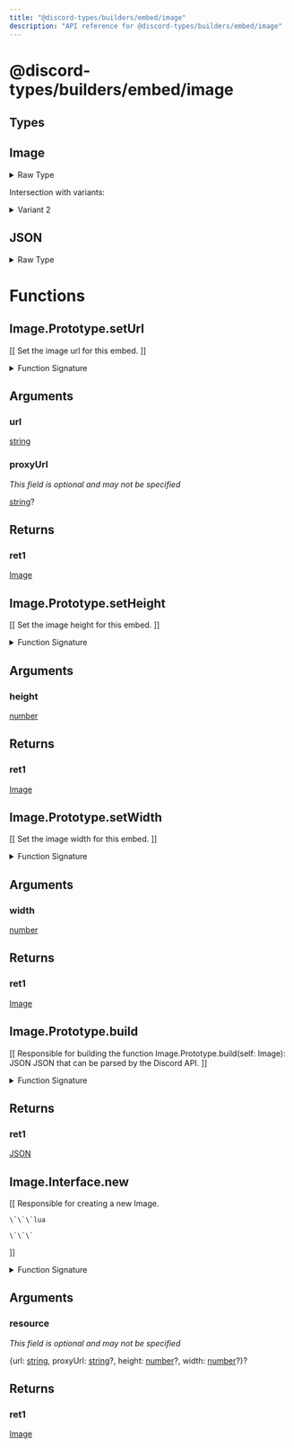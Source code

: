 ```yaml
---
title: "@discord-types/builders/embed/image"
description: "API reference for @discord-types/builders/embed/image"
---
```


<div id="@discord-types/builders/embed/image"></div>

# @discord-types/builders/embed/image

<div id="Types"></div>

## Types

<div id="Image"></div>

## Image

<details>
<summary>Raw Type</summary>

```luau
type Image = Image.Prototype, & {
	url: string,

	proxyUrl: string?,

	height: number?,

	width: number?
}
```

</details>

Intersection with variants:

<details>
<summary>Variant 2</summary>

<TypeTable
	type={{
		"url": {
			type: "[string](#string)",
			description: "",
			required: true
		},
		"proxyUrl": {
			type: "[string](#string)?",
			description: "",
			required: false
		},
		"height": {
			type: "[number](#number)?",
			description: "",
			required: false
		},
		"width": {
			type: "[number](#number)?",
			description: "",
			required: false
		},
	}}
/>
</details>

<div id="JSON"></div>

## JSON

<details>
<summary>Raw Type</summary>

```luau
type JSON = Image.Prototype.build({} :: any),
```

</details>

<div id="Functions"></div>

# Functions

<div id="Image.Prototype.setUrl"></div>

## Image.Prototype.setUrl

\[\[
	Set the image url for this embed.
\]\]

<details>
<summary>Function Signature</summary>

```luau
--[[
	Set the image url for this embed.
]]
function Image.Prototype.setUrl(self: Image, url: string, proxyUrl: string?) -> Image end
```

</details>

<div id="Arguments"></div>

## Arguments

<div id="url"></div>

### url

[string](#string)

<div id="proxyUrl"></div>

### proxyUrl

*This field is optional and may not be specified*

[string](#string)?

<div id="Returns"></div>

## Returns

<div id="ret1"></div>

### ret1

[Image](#Image)<div id="Image.Prototype.setHeight"></div>

## Image.Prototype.setHeight

\[\[
	Set the image height for this embed.
\]\]

<details>
<summary>Function Signature</summary>

```luau
--[[
	Set the image height for this embed.
]]
function Image.Prototype.setHeight(self: Image, height: number) -> Image end
```

</details>

<div id="Arguments"></div>

## Arguments

<div id="height"></div>

### height

[number](#number)

<div id="Returns"></div>

## Returns

<div id="ret1"></div>

### ret1

[Image](#Image)<div id="Image.Prototype.setWidth"></div>

## Image.Prototype.setWidth

\[\[
	Set the image width for this embed.
\]\]

<details>
<summary>Function Signature</summary>

```luau
--[[
	Set the image width for this embed.
]]
function Image.Prototype.setWidth(self: Image, width: number) -> Image end
```

</details>

<div id="Arguments"></div>

## Arguments

<div id="width"></div>

### width

[number](#number)

<div id="Returns"></div>

## Returns

<div id="ret1"></div>

### ret1

[Image](#Image)<div id="Image.Prototype.build"></div>

## Image.Prototype.build

\[\[
	Responsible for building the function Image.Prototype.build(self: Image): JSON
 JSON that can be parsed by the Discord API.
\]\]

<details>
<summary>Function Signature</summary>

```luau
--[[
	Responsible for building the function Image.Prototype.build(self: Image): JSON
 JSON that can be parsed by the Discord API.
]]
function Image.Prototype.build(self: Image) -> JSON end
```

</details>

<div id="Returns"></div>

## Returns

<div id="ret1"></div>

### ret1

[JSON](#JSON)<div id="Image.Interface.new"></div>

## Image.Interface.new

\[\[
	Responsible for creating a new Image.

	\`\`\`lua
	
	\`\`\`
\]\]

<details>
<summary>Function Signature</summary>

```luau
--[[
	Responsible for creating a new Image.

	\`\`\`lua
	
	\`\`\`
]]
function Image.Interface.new(resource: {
		url: string,

		proxyUrl: string?,

		height: number?,

		width: number?
	}?) -> Image end
```

</details>

<div id="Arguments"></div>

## Arguments

<div id="resource"></div>

### resource

*This field is optional and may not be specified*

\{url: [string](#string), proxyUrl: [string](#string)?, height: [number](#number)?, width: [number](#number)?\}?

<div id="Returns"></div>

## Returns

<div id="ret1"></div>

### ret1

[Image](#Image)